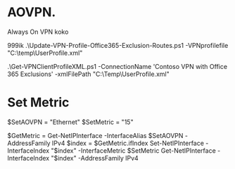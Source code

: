 # AOVPN.
Always On VPN
koko

999ik
.\Update-VPN-Profile-Office365-Exclusion-Routes.ps1 -VPNprofilefile "C:\temp\UserProfile.xml"

.\Get-VPNClientProfileXML.ps1 -ConnectionName 'Contoso VPN with Office 365 Exclusions' -xmlFilePath "C:\Temp\UserProfile.xml"

# Set Metric
$SetAOVPN = "Ethernet"
$SetMetric = "15"

$GetMetric = Get-NetIPInterface -InterfaceAlias $SetAOVPN -AddressFamily IPv4
$index = $GetMetric.ifIndex
Set-NetIPInterface -InterfaceIndex "$index" -InterfaceMetric $SetMetric
Get-NetIPInterface -InterfaceIndex "$index" -AddressFamily IPv4
